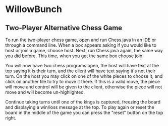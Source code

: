 # WillowBunch
## Two-Player Alternative Chess Game
To run the two-player chess game, open and run Chess.java in an IDE or through a command line. When a box appears asking if you would like to host or join a game, choose host. Next, run Chess.java again, the same way you did before. This time, when you get the same box choose join. 

You will now have two chess programs open, the host will have text at the top saying it is their turn, and the client will have text saying it's not their turn. On the host you may click on one of the white pieces to choose it, and click on another tile to try to move it there. If this is a valid move, the piece will move and control will be given to the client, otherwise the piece will not move and will become un-highlighted. 

Continue taking turns until one of the kings is captured, freezing the board and displaying a win/loss message at the top. To play again or reset the board in the middle of the game you can press the "reset" button on the top right. 